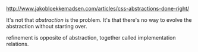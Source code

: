 
http://www.jakobloekkemadsen.com/articles/css-abstractions-done-right/

It's not that _abstraction_ is the problem. It's that there's no way to evolve the abstraction without starting over.

refinement is opposite of abstraction, together called implementation relations.
